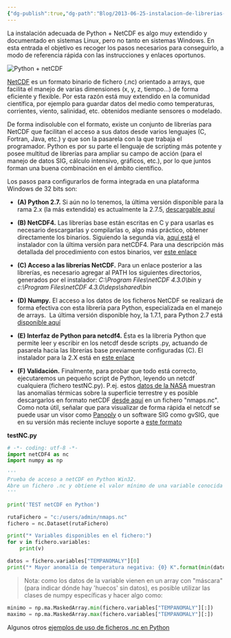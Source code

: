 ```yaml
---
{"dg-publish":true,"dg-path":"Blog/2013-06-25-instalacion-de-librerias-netcdf-python-en-un-sistema-windows/Instalación de librerías NetCDF + Python en un sistema Windows.md","permalink":"/blog/2013-06-25-instalacion-de-librerias-netcdf-python-en-un-sistema-windows/instalacion-de-librerias-net-cdf-python-en-un-sistema-windows/","title":"Instalación de librerías NetCDF + Python en un sistema Windows","tags":["netcdf","python"]}
---
```



La instalación adecuada de Python + NetCDF es algo muy extendido y documentado en sistemas Linux, pero no tanto en sistemas Windows. En esta entrada el objetivo es recoger los pasos necesarios para conseguirlo, a modo de referencia rápida con las instrucciones y enlaces oportunos.

![Python + netCDF](/img/user/Me/Blog/2013-06-25-instalacion-de-librerias-netcdf-python-en-un-sistema-windows/media/python_nc.png)

[NetCDF](http://www.unidata.ucar.edu/software/netcdf/docs/faq.html) es un formato binario de fichero (.nc) orientado a arrays, que facilita el manejo de varias dimensiones (x, y, z, tiempo...) de forma eficiente y flexible. Por esta razón está muy extendido en la comunidad científica, por ejemplo para guardar datos del medio como temperaturas, corrientes, viento, salinidad, etc. obtenidos mediante sensores o modelado. 

De forma indisoluble con el formato, existe un conjunto de librerías para NetCDF que facilitan el acceso a sus datos desde varios lenguajes (C, Fortran, Java, etc.) y que son la pasarela con la que trabaja el programador. Python es por su parte el lenguaje de scripting más potente y posee multitud de librerías para ampliar su campo de acción (para el manejo de datos SIG, cálculo intensivo, gráficos, etc.), por lo que juntos forman una buena combinación en el ámbito científico.

Los pasos para configurarlos de forma integrada en una plataforma Windows de 32 bits son:

- **(A) Python 2.7.** Si aún no lo tenemos, la última versión disponible para la rama 2.x (la más extendida) es actualmente la 2.7.5, [descargable aquí](http://www.python.org/ftp/python/2.7.5/python-2.7.5.msi)

- **(B) NetCDF4.** Las librerías base están escritas en C y para usarlas es necesario descargarlas y compilarlas o, algo más práctico, obtener directamente los binarios. Siguiendo la segunda vía, [aquí está](http://www.unidata.ucar.edu/netcdf/win_netcdf/netCDF4.3.0-NC4-32.exe) el instalador con la última versión para netCDF4. Para una descripción más detallada del procedimiento con estos binarios, ver [este enlace](http://www.unidata.ucar.edu/software/netcdf/docs/winbin.html)

- **(C) Acceso a las librerías NetCDF.** Para un enlace posterior a las librerías, es necesario agregar al PATH los siguientes directorios, generados por el instalador: _C:\\Program Files\\netCDF 4.3.0\\bin_ y _c:\\Program Files\\netCDF 4.3.0\\deps\\shared\\bin_

- **(D) Numpy.** El acceso a los datos de los ficheros NetCDF se realizará de forma efectiva con esta librería para Python, especializada en el manejo de arrays.  La última versión disponible hoy, la 1.7.1, para Python 2.7 está [disponible aquí](https://pypi.python.org/packages/2.7/n/numpy/numpy-1.7.1.win32-py2.7.exe) 

- **(E) Interfaz de Python para netcdf4.** Ésta es la librería Python que permite leer y escribir en los netcdf desde scripts .py, actuando de pasarela hacia las librerías base previamente configuradas (C). El instalador para la 2.X está en [este enlace](https://netcdf4-python.googlecode.com/files/netCDF4-1.0.4.win32-py2.7.exe)

- **(F) Validación.** Finalmente, para probar que todo está correcto, ejecutaremos un pequeño script de Python, leyendo un netcdf cualquiera (fichero testNC.py). P.ej. estos [datos de la NASA](http://data.giss.nasa.gov/cgi-bin/gistemp/nmaps.cgi?year_last=2013&month_last=5&sat=4&sst=3&type=anoms&mean_gen=05&year1=2013&year2=2013&base1=1951&base2=1980&radius=1200&pol=reg) muestran las anomalías térmicas sobre la superficie terrestre y es posible descargarlos en formato netCDF [desde aquí](http://data.giss.nasa.gov/cgi-bin/gistemp/nmaps_netcdf.cgi?id=GHCN_GISS_ERSST_1200km_Anom05_2013_2013_1951_1980) en un fichero "nmaps.nc". Como nota útil, señalar que para visualizar de forma rápida el netcdf se puede usar un visor como [Panoply](http://www.giss.nasa.gov/tools/panoply/) o un software SIG como gvSIG, que en su versión más reciente incluye soporte a [este formato](http://blog.gvsig.org/2013/04/30/datos-en-netcdf-para-gvsig-v2-0/)

**testNC.py**
```python
# -*- coding: utf-8 -*-
import netCDF4 as nc
import numpy as np

'''
Prueba de acceso a netCDF en Python Win32.
Abre un fichero .nc y obtiene el valor mínimo de una variable conocida ('TEMPANOMALY')
'''

print('TEST netCDF en Python')

rutaFichero = "c:/users/admin/nmaps.nc"
fichero = nc.Dataset(rutaFichero)

print("* Variables disponibles en el fichero:")
for v in fichero.variables:
    print(v)

datos = fichero.variables["TEMPANOMALY"][0]
print("* Mayor anomalía de temperatura negativa: {0} K".format(min(datos)))
```

 > Nota: como los datos de la variable vienen en un array con "máscara" (para indicar dónde hay 'huecos' sin datos), es posible utilizar las clases de numpy específicas y hacer algo como:

```python
minimo = np.ma.MaskedArray.min(fichero.variables["TEMPANOMALY"][:])
maximo = np.ma.MaskedArray.max(fichero.variables["TEMPANOMALY"][:])
```

Algunos otros [ejemplos de uso de ficheros .nc en Python](http://netcdf4-python.googlecode.com/svn/trunk/docs/netCDF4-module.html)